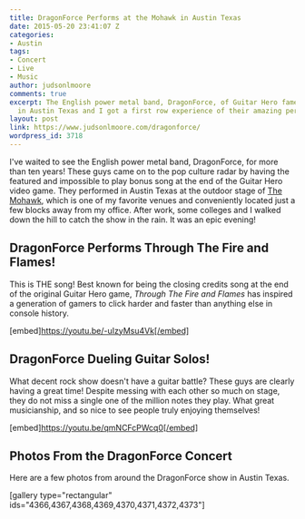 ```yaml
---
title: DragonForce Performs at the Mohawk in Austin Texas
date: 2015-05-20 23:41:07 Z
categories:
- Austin
tags:
- Concert
- Live
- Music
author: judsonlmoore
comments: true
excerpt: The English power metal band, DragonForce, of Guitar Hero fame, performed
  in Austin Texas and I got a first row experience of their amazing performance.
layout: post
link: https://www.judsonlmoore.com/dragonforce/
wordpress_id: 3718
---
```


I've waited to see the English power metal band, DragonForce, for more than ten years! These guys came on to the pop culture radar by having the featured and impossible to play bonus song at the end of the Guitar Hero video game. They performed in Austin Texas at the outdoor stage of [The Mohawk](http://mohawkaustin.com/), which is one of my favorite venues and conveniently located just a few blocks away from my office. After work, some colleges and I walked down the hill to catch the show in the rain. It was an epic evening!


## DragonForce Performs Through The Fire and Flames!


This is THE song! Best known for being the closing credits song at the end of the original Guitar Hero game, _Through The Fire and Flames_ has inspired a generation of gamers to click harder and faster than anything else in console history.

[embed]https://youtu.be/-uIzyMsu4Vk[/embed]


## DragonForce Dueling Guitar Solos!


What decent rock show doesn't have a guitar battle? These guys are clearly having a great time! Despite messing with each other so much on stage, they do not miss a single one of the million notes they play. What great musicianship, and so nice to see people truly enjoying themselves!

[embed]https://youtu.be/qmNCFcPWcq0[/embed]


## Photos From the DragonForce Concert


Here are a few photos from around the DragonForce show in Austin Texas.



[gallery type="rectangular" ids="4366,4367,4368,4369,4370,4371,4372,4373"]
